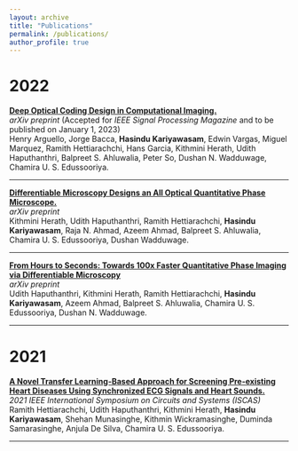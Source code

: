 ```yaml
---
layout: archive
title: "Publications"
permalink: /publications/
author_profile: true
---
```

<!-- 
{% if author.googlescholar %}
  You can also find my articles on <u><a href="{{author.googlescholar}}">my Google Scholar profile</a>.</u>
{% endif %}

{% include base_path %}

{% for post in site.publications reversed %}
  {% include archive-single.html %}
{% endfor %} -->

# 2022

<div>
<strong><a href="https://arxiv.org/pdf/2207.00164.pdf">Deep Optical Coding Design in Computational Imaging.</a></strong><br>
  <i>arXiv preprint</i> (Accepted for <i>IEEE Signal Processing Magazine</i> and to be published on January 1, 2023)<br>
  Henry Arguello, Jorge Bacca, <b>Hasindu Kariyawasam</b>, Edwin Vargas, Miguel Marquez, Ramith Hettiarachchi, Hans Garcia, Kithmini Herath, Udith Haputhanthri, Balpreet S. Ahluwalia, Peter So, Dushan N. Wadduwage, Chamira U. S. Edussooriya.
</div>
<hr>

<div>
<strong><a href="https://arxiv.org/abs/2203.14944.pdf">Differentiable Microscopy Designs an All Optical Quantitative Phase Microscope.</a></strong><br>
  <i>arXiv preprint</i><br>
  Kithmini Herath, Udith Haputhanthri, Ramith Hettiarachchi, <b>Hasindu Kariyawasam</b>, Raja N. Ahmad, Azeem Ahmad, Balpreet S. Ahluwalia, Chamira U. S. Edussooriya, Dushan Wadduwage.
</div>
<hr>

<div>
<strong><a href="https://arxiv.org/pdf/2205.11521.pdf">From Hours to Seconds: Towards 100x Faster Quantitative Phase Imaging via Differentiable Microscopy</a></strong><br>
  <i>arXiv preprint</i><br>
  Udith Haputhanthri, Kithmini Herath, Ramith Hettiarachchi, <b>Hasindu Kariyawasam</b>, Azeem Ahmad, Balpreet S. Ahluwalia, Chamira U. S. Edussooriya, Dushan N. Wadduwage.
</div>
<hr>

# 2021

<div>
<strong><a href="https://ieeexplore.ieee.org/document/9401093">A Novel Transfer Learning-Based Approach for Screening Pre-existing Heart Diseases Using Synchronized ECG Signals and Heart Sounds.</a></strong><br>
  <i>2021 IEEE International Symposium on Circuits and Systems (ISCAS)</i><br>
  Ramith Hettiarachchi, Udith Haputhanthri, Kithmini Herath, <b>Hasindu Kariyawasam</b>, Shehan Munasinghe, Kithmin Wickramasinghe, Duminda Samarasinghe, Anjula De Silva, Chamira U. S. Edussooriya.
</div>
<hr>
